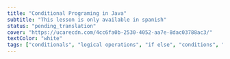 ```yaml
---
title: "Conditional Programing in Java"
subtitle: "This lesson is only available in spanish"
status: "pending_translation"
cover: "https://ucarecdn.com/4cc6fa0b-2530-4052-aa7e-8dac03788ac3/"
textColor: "white"
tags: ["conditionals", "logical operations", "if else", "conditions", "java"]
---
```

